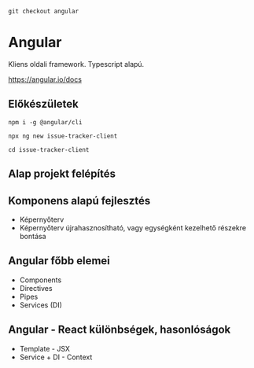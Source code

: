 ```git checkout angular```

# Angular

Kliens oldali framework. Typescript alapú.

https://angular.io/docs

## Előkészületek

```
npm i -g @angular/cli

npx ng new issue-tracker-client

cd issue-tracker-client
```

## Alap projekt felépítés

## Komponens alapú fejlesztés

- Képernyőterv
- Képernyőterv újrahasznosítható, vagy egységként kezelhető részekre bontása

## Angular főbb elemei

- Components
- Directives
- Pipes
- Services (DI)

## Angular - React különbségek, hasonlóságok

- Template - JSX
- Service + DI - Context
